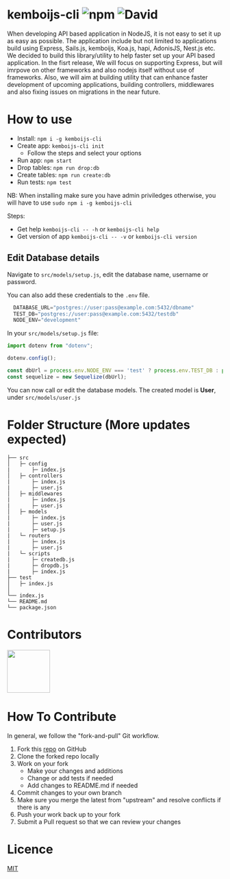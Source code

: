 # kemboijs-cli  ![npm](https://img.shields.io/npm/dt/kemboijs-cli) ![David](https://img.shields.io/david/kemboijs/kemboijs-cli)
When developing API based application in NodeJS, it is not easy to set it up as easy as possible. 
The application include but not limited to applications build using Express, Sails.js, kemboijs, Koa.js, hapi, AdonisJS, Nest.js etc. 
We decided to build this library/utility to help faster set up your API based application. 
In the fisrt release, We will focus on supporting Express, but will imrpove on other frameworks and also nodejs itself without use of frameworks. 
Also, we will aim at building utility that can enhance faster development of upcoming applications, building controllers, middlewares and also fixing issues on migrations in the near future.

# How to use

- Install: `npm i -g kemboijs-cli`
- Create app: `kemboijs-cli init`
    - Follow the steps and select your options
- Run app: `npm start`
- Drop tables: `npm run drop:db`
- Create tables: `npm run create:db`
- Run tests: `npm test`

NB: When installing make sure you have admin priviledges otherwise, you will have to use `sudo npm i -g kemboijs-cli`

Steps: 
  - Get help `kemboijs-cli -- -h` or `kemboijs-cli help`
  - Get version of app `kemboijs-cli -- -v` or `kemboijs-cli version`

## Edit Database details
Navigate to `src/models/setup.js`, edit the database name, username or password. 

You can also add these credentials to the `.env` file.
```javascript
  DATABASE_URL="postgres://user:pass@example.com:5432/dbname"
  TEST_DB="postgres://user:pass@example.com:5432/testdb"
  NODE_ENV="development"
```

In your `src/models/setup.js` file:
```javascript
import dotenv from "dotenv";

dotenv.config();

const dbUrl = process.env.NODE_ENV === 'test' ? process.env.TEST_DB : process.env.DATABASE_URL;
const sequelize = new Sequelize(dbUrl);
```

You can now call or edit the database models. The created model is **User**, under `src/models/user.js`

# Folder Structure (More updates expected)
    ├── src                   
    │   ├─ config  
    |       ├─ index.js
    │   ├─ controllers  
    |       ├─ index.js
    |       ├─ user.js
    │   ├─ middlewares      
    |       ├─ index.js  
    |       ├─ user.js  
    │   ├─ models          
    |       ├─ index.js
    |       ├─ user.js 
    |       ├─ setup.js 
    |   └─ routers 
    |       ├─ index.js
    |       ├─ user.js  
    |   └─ scripts 
    |       ├─ createdb.js
    |       ├─ dropdb.js  
    |       ├─ index.js  
    ├── test                  
    │   ├─ index.js           
    │   
    └── index.js
    └── README.md
    └── package.json

# Contributors
<a href="https://github.com/kemboijs/kemboijs-cli/graphs/contributors">
  <img src="https://contributors-img.firebaseapp.com/image?repo=kemboijs/kemboijs-cli" width="100"/>
</a>

# How To Contribute
In general, we follow the "fork-and-pull" Git workflow.

1. Fork this [repo](https://github.com/kemboijs/kemboijs-cli.git) on GitHub
2. Clone the forked repo locally
3. Work on your fork
    - Make your changes and additions
    - Change or add tests if needed
    - Add changes to README.md if needed
4. Commit changes to your own branch
5. Make sure you merge the latest from "upstream" and resolve conflicts if there is any
6. Push your work back up to your fork
7. Submit a Pull request so that we can review your changes


# Licence 

[MIT](https://github.com/kemboijs/kemboijs-cli/blob/master/LICENSE)
